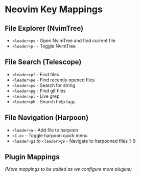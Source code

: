 # Neovim Key Mappings

## File Explorer (NvimTree)
- `<leader>pv` - Open NvimTree and find current file
- `<leader>p-` - Toggle NvimTree

## File Search (Telescope)
- `<leader>pf` - Find files
- `<leader>pe` - Find recently opened files
- `<leader>ps` - Search for string
- `<leader>pg` - Find git files
- `<leader>pl` - Live grep
- `<leader>ph` - Search help tags

## File Navigation (Harpoon)
- `<leader>a` - Add file to harpoon
- `<C-e>` - Toggle harpoon quick menu
- `<leader>g1` to `<leader>g9` - Navigate to harpooned files 1-9

## Plugin Mappings
*(More mappings to be added as we configure more plugins)* 